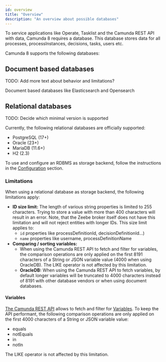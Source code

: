 ```yaml
---
id: overview
title: "Overview"
description: "An overview about possible databases"
---
```


To service applications like Operate, Tasklist and the Camunda REST API with data, Camunda 8 requires a database. This database stores data for all processes, processInstances, decisions, tasks, users etc.

Camunda 8 supports the following databases:

## Document based databases

TODO: Add more text about behavior and limitations?

Document based databases like Elasticsearch and Opensearch

## Relational databases

TODO: Decide which minimal version is supported

Currently, the following relational databases are officially supported:

- PostgreSQL (17+)
- Oracle (23+)
- MariaDB (11.6+)
- H2 (2.3)

To use and configure an RDBMS as storage backend, follow the instructions in the [Configuration](./relational-db/configuration.md) section.

### Limitations

When using a relational database as storage backend, the following limitations apply:

- **ID size limit:** The length of various string properties is limited to 255 characters. Trying to store a value with more than 400 characters will result in an error. Note, that the Zeebe broker itself does not have this limitation and will not reject entities with longer IDs. This size limit applies to:
  - `id` properties like processDefinitionId, decisionDefinitionId...)
  - `name` properties like username, processDefinitionName
- **Comparing / sorting variables:**
  - When using the Camunda REST API to fetch and filter for variables, the comparison operations are only applied on the first 8191 characters of a String or JSON variable value (4000 when using OracleDB). The LIKE operator is not affected by this limitation.
  - **OracleDB:** When using the Camunda REST API to fetch variables, by default longer variables will be truncated to 4000 characters instead of 8191 with other database vendors or when using document databases.

#### Variables

[The Camunda REST API](./../../../../apis-tools/camunda-api-rest/camunda-api-rest-overview) allows to fetch and filter for [Variables](./../../../../apis-tools/camunda-api-rest/specifications/get-variable).
To keep the API performant, the following comparison operations are only applied on the first 4000 characters of a String or JSON variable value:

- equals
- notEquals
- in
- notIn

The LIKE operator is not affected by this limitation.

